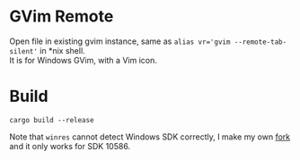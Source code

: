 # GVim Remote

Open file in existing gvim instance, same as `alias vr='gvim --remote-tab-silent'` in \*nix shell.  
It is for Windows GVim, with a Vim icon.

# Build 

```
cargo build --release
```

Note that `winres` cannot detect Windows SDK correctly, I make my own [fork](https://github.com/bennyyip/winres) and it only works for SDK 10586.  
